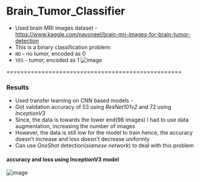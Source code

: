 # Brain_Tumor_Classifier

* Used brain MRI images dataset - https://www.kaggle.com/navoneel/brain-mri-images-for-brain-tumor-detection
* This is a binary classification problem: 
* ```NO``` - no tumor, encoded as 0
* ```YES``` - tumor, encoded as 1
 ![image](https://user-images.githubusercontent.com/56354373/116769624-0ce4d000-aa5b-11eb-8bfb-cb39ba4219d4.png)

==================================================
### Results 
* Used transfer learning on CNN based models - 
* Got validation accuracy of 53 using *ResNet101v2* and 72 using *InceptionV3*
* Since, the data is towards the lower end(98 images) I had to use data augmentation, increasing the number of images
* However, the data is still low for the model to train hence, the accuracy doesn't increase and loss doesn't decrease uniformly 
* Can use *OneShot* detection(*siamese network*) to deal with this problem

#### accuracy and loss using InceptionV3 model
![image](https://user-images.githubusercontent.com/56354373/116769687-8e3c6280-aa5b-11eb-8d5d-3ace89c4ea4d.png)
